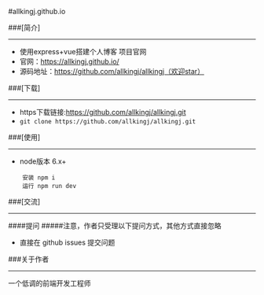 #allkingj.github.io

###[简介]

---
+ 使用express+vue搭建个人博客 项目官网
+ 官网：https://allkingj.github.io/
+ 源码地址：https://github.com/allkingj/allkingj（欢迎star）

###[下载]

---
+ https下载链接:https://github.com/allkingj/allkingj.git
+ ```git clone https://github.com/allkingj/allkingj.git```

###[使用]

---
+ node版本 6.x+
```
    安装 npm i 
    运行 npm run dev
```

###[交流]

---

####提问
#####注意，作者只受理以下提问方式，其他方式直接忽略
- 直接在 github issues 提交问题

###关于作者

---
一个低调的前端开发工程师

